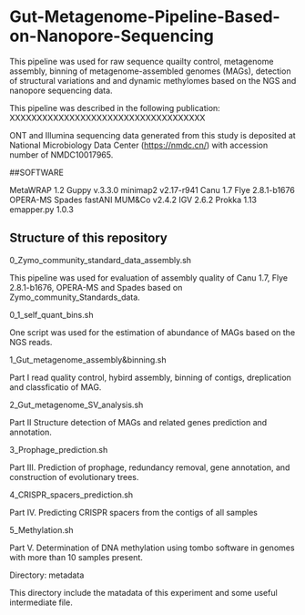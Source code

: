 # Gut-Metagenome-Pipeline-Based-on-Nanopore-Sequencing


This pipeline was used for raw sequence quailty control, metagenome assembly, binning of metagenome-assembled genomes (MAGs), detection of structural variations and and dynamic methylomes based on the NGS and nanopore sequencing data.

This pipeline was described in the following publication:
XXXXXXXXXXXXXXXXXXXXXXXXXXXXXXXXXXXX

ONT and Illumina sequencing data generated from this study is deposited at National Microbiology Data Center (https://nmdc.cn/) with accession number of NMDC10017965.


##SOFTWARE

MetaWRAP 1.2
Guppy v.3.3.0
minimap2 v2.17-r941
Canu 1.7 
Flye 2.8.1-b1676
OPERA-MS
Spades
fastANI
MUM&Co v2.4.2
IGV 2.6.2
Prokka 1.13
emapper.py 1.0.3




## Structure of this repository


0_Zymo_community_standard_data_assembly.sh

This pipeline was used for evaluation of assembly quality of Canu 1.7, Flye 2.8.1-b1676, OPERA-MS and Spades based on Zymo_community_Standards_data.

0_1_self_quant_bins.sh

One script was used for the estimation of abundance of MAGs based on the NGS reads.


1_Gut_metagenome_assembly&binning.sh

Part I read quality control, hybird assembly, binning of contigs, dreplication and classficatio of MAG.


2_Gut_metagenome_SV_analysis.sh

Part II Structure detection of MAGs and related genes prediction and annotation.


3_Prophage_prediction.sh

Part III. Prediction of prophage, redundancy removal, gene annotation, and construction of evolutionary trees.


4_CRISPR_spacers_prediction.sh

Part IV. Predicting CRISPR spacers from the contigs of all samples


5_Methylation.sh

Part V. Determination of DNA methylation using tombo software in genomes with more than 10 samples present.


Directory: metadata

This directory include the matadata of this experiment and some useful intermediate file.
